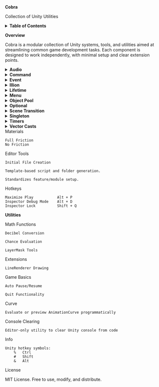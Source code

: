 <strong>Cobra</strong>

Collection of Unity Utilities

<details> <summary><strong>Table of Contents</strong></summary>

    Overview

    Systems

    Materials

    Tools

    Editor Tools

    Utilities

    Hotkey Reference

    License
</details>

<strong>Overview</strong>

Cobra is a modular collection of Unity systems, tools, and utilities aimed at streamlining common game development tasks. Each component is designed to work independently, with minimal setup and clear extension points.

<details> <summary><strong>Audio</strong></summary>

Simplifies sound playback and volume control.

    Different Sound Data Types
    Simple | Advanced | Complex

    Music Manager w/ Playlists

    Sound Manager w/ Object Pooled Emitters

</details> <details> <summary><strong>Command</strong></summary>

Implements the Command Pattern for queued or reversible logic.

    Command Execution

    Undo/Redo Functionality

</details> <details> <summary><strong>Event</strong></summary>

Extremely robust versatile event broadcasting system.

    Different Event Types
    Parameterless | Strongly Typed | Generic

    Static Bus Station

</details> <details> <summary><strong>Illion</strong></summary>

Massive number container and display system.

    NOT YET IMPLEMENTED

</details> <details> <summary><strong>Lifetime</strong></summary>

Controls lifespan of objects.

    Different Lifetime Types
    Standard | Event | Pool

</details> <details> <summary><strong>Menu</strong></summary>

Handles menu navigation logic.

    Page Transitions

    Backtracking

    Save Functionality

    Multiple Components
    Fullscreen | Graphics | Keybinding | Resolution | Volume

</details> <details> <summary><strong>Object Pool</strong></summary>

Reusable object management.

    Simple Summoning

    Return-to-pool Logic Interfacing

</details> <details> <summary><strong>Optional</strong></summary>

Custom Optional type for value/missing state handling.

    Unity-friendly

    Null-safe Logic

</details> <details> <summary><strong>Scene Transition</strong></summary>

Handles loading and fading between scenes.

    Scene Arrival

    Scene Departure

    Custom Scene Transitioning Override Capabilities

</details> <details> <summary><strong>Singleton</strong></summary>

Base class and helpers for single-instance components.

    Auto-Instantiation

    Persistent or Scene-limited

    Editor Error Calls

</details> <details> <summary><strong>Timers</strong></summary>

Timers and delays.

    Multiple Types
    Countdown | Frequency | Stopwatch

    Alarm Notification

    Auto Updating

</details> <details> <summary><strong>Vector Casts</strong></summary>

Helper extensions for easy vector to vector type casting

    3D - 2D + vis-a-versa
    Int - Float + vis-a-versa

    Math Functionality

</details>
Materials

    Full Friction
    No Friction

Editor Tools

    Initial File Creation

    Template-based script and folder generation.

    Standardizes feature/module setup.

Hotkeys

    Maximize Play	        Alt + P
    Inspector Debug Mode	Alt + D
    Inspector Lock	        Shift + Q

<strong>Utilities</strong>

Math Functions

    Decibel Conversion

    Chance Evaluation

    LayerMask Tools

Extensions

    LineRenderer Drawing

Game Basics

    Auto Pause/Resume

    Quit Functionality

Curve

    Evaluate or preview AnimationCurve programmatically

Console Clearing

    Editor-only utility to clear Unity console from code

Info

    Unity hotkey symbols:
        %	Ctrl
        #	Shift
        &	Alt


License

MIT License. Free to use, modify, and distribute.